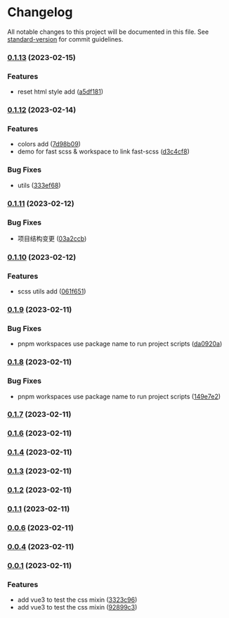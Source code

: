 # Changelog

All notable changes to this project will be documented in this file. See [standard-version](https://github.com/conventional-changelog/standard-version) for commit guidelines.

### [0.1.13](https://github.com/laoer536/fast-scss/compare/v0.1.12...v0.1.13) (2023-02-15)


### Features

* reset html style add ([a5df181](https://github.com/laoer536/fast-scss/commit/a5df181892f798e71cdb4e3a4a22565ac979d087))

### [0.1.12](https://github.com/laoer536/fast-scss/compare/v0.1.11...v0.1.12) (2023-02-14)


### Features

* colors add ([7d98b09](https://github.com/laoer536/fast-scss/commit/7d98b09afca51fc8e53efdcc8ddbb3ea226f1f6b))
* demo for fast scss & workspace to link fast-scss ([d3c4cf8](https://github.com/laoer536/fast-scss/commit/d3c4cf80182db289277aacd82a41291d11f259da))


### Bug Fixes

* utils ([333ef68](https://github.com/laoer536/fast-scss/commit/333ef689cfa6585b10cb3f36fbf5f33c1c10f688))

### [0.1.11](https://github.com/laoer536/fast-scss/compare/v0.1.10...v0.1.11) (2023-02-12)


### Bug Fixes

* 项目结构变更 ([03a2ccb](https://github.com/laoer536/fast-scss/commit/03a2ccbf5292a08b11db18c5428e47cecb07bf19))

### [0.1.10](https://github.com/laoer536/fast-scss/compare/v0.1.9...v0.1.10) (2023-02-12)


### Features

* scss utils add ([061f651](https://github.com/laoer536/fast-scss/commit/061f65108624873f4003f39edd7d81f2b17f1e2c))

### [0.1.9](https://github.com/laoer536/fast-scss/compare/v0.1.8...v0.1.9) (2023-02-11)


### Bug Fixes

* pnpm workspaces use package name to run project scripts ([da0920a](https://github.com/laoer536/fast-scss/commit/da0920a41ee0ec07fe74adec7d32ff20ac66b667))

### [0.1.8](https://github.com/laoer536/fast-scss/compare/v0.1.7...v0.1.8) (2023-02-11)


### Bug Fixes

* pnpm workspaces use package name to run project scripts ([149e7e2](https://github.com/laoer536/fast-scss/commit/149e7e25c645147fb490d416602370c5385c56f5))

### [0.1.7](https://github.com/laoer536/fast-scss/compare/v0.1.6...v0.1.7) (2023-02-11)

### [0.1.6](https://github.com/laoer536/fast-scss/compare/v0.0.12...v0.1.6) (2023-02-11)

### [0.1.4](https://github.com/laoer536/fast-scss/compare/v0.0.11...v0.1.4) (2023-02-11)

### [0.1.3](https://github.com/laoer536/fast-scss/compare/v0.0.10...v0.1.3) (2023-02-11)

### [0.1.2](https://github.com/laoer536/fast-scss/compare/v0.0.9...v0.1.2) (2023-02-11)

### [0.1.1](https://github.com/laoer536/fast-scss/compare/v0.0.8...v0.1.1) (2023-02-11)

### [0.0.6](https://github.com/laoer536/fast-scss/compare/v0.0.7...v0.0.6) (2023-02-11)

### [0.0.4](https://github.com/laoer536/fast-scss/compare/v0.0.6...v0.0.4) (2023-02-11)

### [0.0.1](https://github.com/laoer536/fast-scss/compare/v0.0.3...v0.0.1) (2023-02-11)


### Features

* add vue3 to test the css mixin ([3323c96](https://github.com/laoer536/fast-scss/commit/3323c96febeb3d76843bbfd6dcfaf7084dfdf20b))
* add vue3 to test the css mixin ([92899c3](https://github.com/laoer536/fast-scss/commit/92899c38cd57b1c05bedd2d13ea6d47dbe5ad83c))
